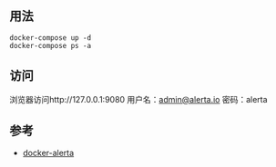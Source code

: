 ## 用法
```
docker-compose up -d
docker-compose ps -a
```

## 访问
浏览器访问http://127.0.0.1:9080
用户名：admin@alerta.io
密码：alerta

## 参考
- [docker-alerta][1]

[1]: https://github.com/alerta/docker-alerta
